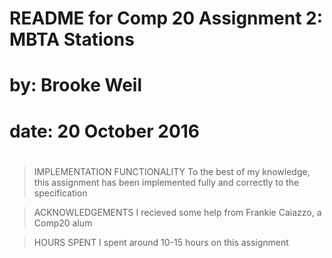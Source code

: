 # 
#   README for Comp 20 Assignment 2: MBTA Stations
#       by: Brooke Weil
#     date: 20 October 2016
# 

> IMPLEMENTATION FUNCTIONALITY 
    To the best of my knowledge, this assignment has been implemented fully
    and correctly to the specification

> ACKNOWLEDGEMENTS
    I recieved some help from Frankie Caiazzo, a Comp20 alum

> HOURS SPENT
    I spent around 10-15 hours on this assignment
    